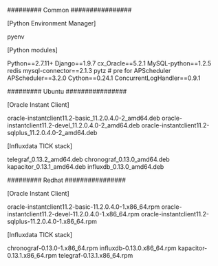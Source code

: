 ######### Common ################

[Python Environment Manager]

pyenv

[Python modules]

Python==2.7.11+
Django==1.9.7
cx_Oracle==5.2.1
MySQL-python==1.2.5
redis
mysql-connector==2.1.3
pytz # pre for APScheduler
APScheduler==3.2.0
Cython==0.24.1
ConcurrentLogHandler==0.9.1

######### Ubuntu ################

[Oracle Instant Client]

oracle-instantclient11.2-basic_11.2.0.4.0-2_amd64.deb
oracle-instantclient11.2-devel_11.2.0.4.0-2_amd64.deb
oracle-instantclient11.2-sqlplus_11.2.0.4.0-2_amd64.deb


[Influxdata TICK stack]

telegraf_0.13.2_amd64.deb
chronograf_0.13.0_amd64.deb
kapacitor_0.13.1_amd64.deb
influxdb_0.13.0_amd64.deb

######### Redhat ################

[Oracle Instant Client]

oracle-instantclient11.2-basic-11.2.0.4.0-1.x86_64.rpm
oracle-instantclient11.2-devel-11.2.0.4.0-1.x86_64.rpm
oracle-instantclient11.2-sqlplus-11.2.0.4.0-1.x86_64.rpm

[Influxdata TICK stack]

chronograf-0.13.0-1.x86_64.rpm
influxdb-0.13.0.x86_64.rpm
kapacitor-0.13.1.x86_64.rpm
telegraf-0.13.1.x86_64.rpm
